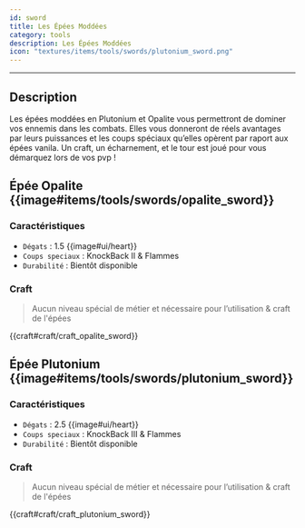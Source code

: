 ```yaml
---
id: sword
title: Les Épées Moddées
category: tools
description: Les Épées Moddées
icon: "textures/items/tools/swords/plutonium_sword.png"
---
```

___
## Description

Les épées moddées en Plutonium et Opalite vous permettront de dominer vos ennemis dans les combats. 
Elles vous donneront de réels avantages par leurs puissances et les coups spéciaux qu’elles opèrent par raport aux épées vanila. 
Un craft, un écharnement, et le tour est joué pour vous démarquez lors de vos pvp !

##  Épée Opalite {{image#items/tools/swords/opalite_sword}}

### Caractéristiques

- ``Dégats`` : 1.5 {{image#ui/heart}}
- ``Coups speciaux`` : KnockBack II & Flammes
- ``Durabilité`` : Bientôt disponible

### Craft 

> Aucun niveau spécial de métier et nécessaire pour l’utilisation & craft de l'épées

{{craft#craft/craft_opalite_sword}} 

##  Épée Plutonium {{image#items/tools/swords/plutonium_sword}}

### Caractéristiques

- ``Dégats`` : 2.5 {{image#ui/heart}}
- ``Coups speciaux`` : KnockBack III & Flammes
- ``Durabilité`` : Bientôt disponible

### Craft 

> Aucun niveau spécial de métier et nécessaire pour l’utilisation & craft de l'épées

{{craft#craft/craft_plutonium_sword}} 
